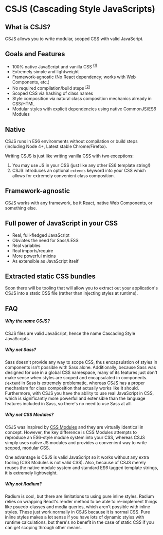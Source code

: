 # CSJS (Cascading Style JavaScripts)

## What is CSJS?
CSJS allows you to write modular, scoped CSS with valid JavaScript.

## Goals and Features
* 100% native JavaScript and vanilla CSS <sup>[(1)]</sup>
* Extremely simple and lightweight
* Framework-agnostic (No React dependency; works with Web Components, etc.)
* No required compilation/build steps <sup>[(2)]</sup>
* Scoped CSS via hashing of class names
* Style composition via natural class composition mechanics already in CSS/HTML
* Modular styles with explicit dependencies using native CommonJS/ES6 Modules

## Native

CSJS runs in ES6 environments without compilation or build steps (including Node 4+, Latest stable Chrome/Firefox).

Writing CSJS is just like writing vanilla CSS with two exceptions:

1. You may use JS in your CSS (just like any other ES6 template string!)
2. CSJS introduces an optional `extends` keyword into your CSS which allows for extremely convenient class composition.

## Framework-agnostic

CSJS works with any framework, be it React, native Web Components, or something else.

## Full power of JavaScript in your CSS

* Real, full-fledged JavaScript
* Obviates the need for Sass/LESS
 * Real variables
 * Real imports/require
 * More powerful mixins
 * As extensible as JavaScript itself

## Extracted static CSS bundles

Soon there will be tooling that will allow you to extract out your application's CSJS into a static CSS file (rather than injecting styles at runtime).

## FAQ

##### Why the name CSJS?

CSJS files are valid JavaScript, hence the name Cascading Style JavaScripts.

##### Why not Sass?

Sass doesn't provide any way to scope CSS, thus encapsulation of styles in components isn't possible with Sass alone. Additionally, because Sass was designed for use in a global CSS namespace, many of its features just don't make sense when styles are scoped and encapsulated in components. `@extend` in Sass is extremely problematic, whereas CSJS has a proper mechanism for class composition that actually works like it should. Furthermore, with CSJS you have the ability to use real JavaScript in CSS, which is significantly more powerful and extensible than the language features included in Sass, so there's no need to use Sass at all.

##### Why not CSS Modules?

CSJS was inspired by [CSS Modules] and they are virtually identical in concept. However, the key difference is CSS Modules attempts to reproduce an ES6-style module system into your CSS, whereas CSJS simply uses native JS modules and provides a convenient way to write scoped, modular CSS.

One advantage is CSJS is valid JavaScript so it works without any extra tooling (CSS Modules is not valid CSS). Also, because of CSJS merely reuses the native module system and standard ES6 tagged template strings, it is extremely lightweight.

##### Why not Radium?

Radium is cool, but there are limitations to using pure inline styles. Radium relies on wrapping React's render method to be able to re-implement things like psuedo-classes and media queries, which aren't possible with inline styles. These just work normally in CSJS because it is normal CSS. Pure inline styles makes a lot sense if you have lots of dynamic styles with runtime calculations, but there's no benefit in the case of static CSS if you can get scoping through other means.

[(1)]: #native
[(2)]: #extracted-static-css-bundles
[CSS Modules]: https://github.com/css-modules/css-modules
